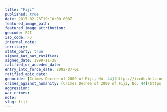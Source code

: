 ```yaml
---
title: "Fiji"
published: true
date: 2015-02-23T19:10:00.000Z
featured_image_path:
featured_image_attribution:
geocode: FJI
iso_code: FJ
internal_note:
territory:
state_party: true
signed_but_not_ratified:
signed_date: 1999-11-28
ratified_or_acceded_date:
entry_into_force_date: 2002-07-01
ratified_apic_date:
genocide: [Crimes Decree of 2009 of Fiji, No. 44](https://iccdb.hrlc.net/data/doc/543/keyword/46/)
crimes_against_humanity: [Crimes Decree of 2009 of Fiji, No. 44](https://iccdb.hrlc.net/data/doc/543/keyword/13/)
aggression:
war_crimes:
note:
slug: fiji
---
```

